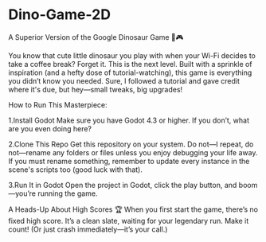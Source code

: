 # Dino-Game-2D
A Superior Version of the Google Dinosaur Game 🦖🎮

You know that cute little dinosaur you play with when your Wi-Fi decides to take a coffee break? Forget it. This is the next level. Built with a sprinkle of inspiration (and a hefty dose of tutorial-watching), this game is everything you didn’t know you needed. Sure, I followed a tutorial and gave credit where it's due, but hey—small tweaks, big upgrades!

How to Run This Masterpiece:

1.Install Godot
  Make sure you have Godot 4.3 or higher. If you don’t, what are you even doing here?

2.Clone This Repo
  Get this repository on your system. Do not—I repeat, do not—rename any folders or files unless you enjoy debugging your life away. 
  If you must rename something, remember to update every instance in the scene's scripts too (good luck with that).

3.Run It in Godot
  Open the project in Godot, click the play button, and boom—you’re running the game.


A Heads-Up About High Scores 🏆
When you first start the game, there’s no fixed high score. It’s a clean slate, waiting for your legendary run. 
Make it count! (Or just crash immediately—it’s your call.)
